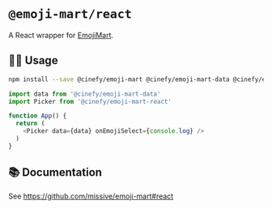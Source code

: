 # `@emoji-mart/react`

A React wrapper for [EmojiMart](https://missiveapp.com/open/emoji-mart).

## 🧑‍💻 Usage
```sh
npm install --save @cinefy/emoji-mart @cinefy/emoji-mart-data @cinefy/emoji-mart-react
```

```js
import data from '@cinefy/emoji-mart-data'
import Picker from '@cinefy/emoji-mart-react'

function App() {
  return (
    <Picker data={data} onEmojiSelect={console.log} />
  )
}
```

## 📚 Documentation
See https://github.com/missive/emoji-mart#react
